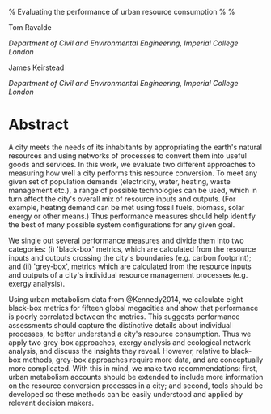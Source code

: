 % Evaluating the performance of urban resource consumption
%
%

Tom Ravalde

*Department of Civil and Environmental Engineering, Imperial College London*

James Keirstead

*Department of Civil and Environmental Engineering, Imperial College London*

# Abstract

A city meets the needs of its inhabitants by appropriating the earth's natural resources and using networks of processes to convert them into useful goods and services. In this work, we evaluate two different approaches to measuring how well a city performs this resource conversion. To meet any given set of population demands (electricity, water, heating, waste management etc.), a range of possible technologies can be used, which in turn affect the city's overall mix of resource inputs and outputs. (For example, heating demand can be met using fossil fuels, biomass, solar energy or other means.) Thus performance measures should help identify the best of many possible system configurations for any given goal.

We single out several performance measures and divide them into two categories: (i) 'black-box' metrics, which are calculated from the resource inputs and outputs crossing the city's boundaries (e.g. carbon footprint); and (ii) 'grey-box', metrics which are calculated from the resource inputs and outputs of a city's individual resource management processes (e.g. exergy analysis).

Using urban metabolism data from @Kennedy2014, we calculate eight black-box metrics for fifteen global megacities and show that performance is poorly correlated between the metrics. This suggests performance assessments should capture the distinctive details about individual processes, to better understand a city's resource consumption. Thus we apply two grey-box approaches, exergy analysis and ecological network analysis, and discuss the insights they reveal. However, relative to black-box methods, grey-box approaches require more data, and are conceptually more complicated. With this in mind, we make two recommendations: first, urban metabolism accounts should be extended to include more information on the resource conversion processes in a city; and second, tools should be developed so these methods can be easily understood and applied by relevant decision makers.
